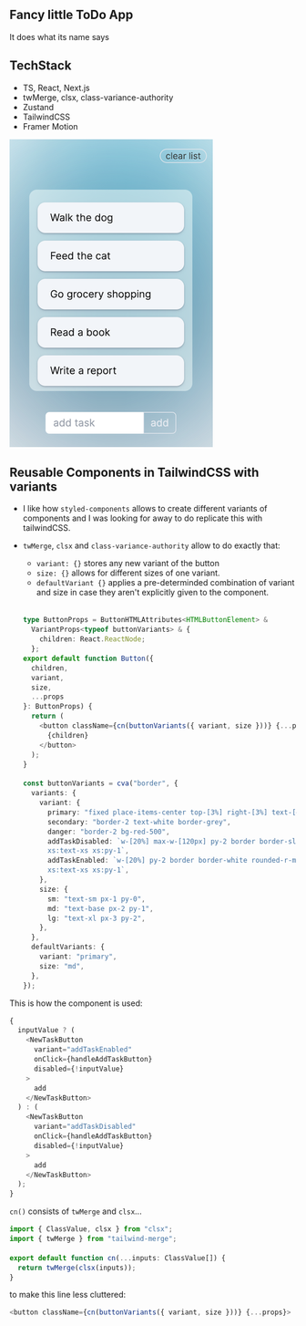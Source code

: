 ## Fancy little ToDo App

It does what its name says

## TechStack

- TS, React, Next.js
- twMerge, clsx, class-variance-authority
- Zustand
- TailwindCSS
- Framer Motion

![](./public//screen1.png)

## Reusable Components in TailwindCSS with variants

- I like how `styled-components` allows to create different variants of components and I was looking for away to do replicate this with tailwindCSS.
- `twMerge`, `clsx` and `class-variance-authority` allow to do exactly that:

  - `variant: {}` stores any new variant of the button
  - `size: {}` allows for different sizes of one variant.
  - `defaultVariant {}` applies a pre-determinded combination of variant and size in case they aren't explicitly given to the component. <br/><br/>

  ```typescript
  type ButtonProps = ButtonHTMLAttributes<HTMLButtonElement> &
    VariantProps<typeof buttonVariants> & {
      children: React.ReactNode;
    };
  export default function Button({
    children,
    variant,
    size,
    ...props
  }: ButtonProps) {
    return (
      <button className={cn(buttonVariants({ variant, size }))} {...props}>
        {children}
      </button>
    );
  }

  const buttonVariants = cva("border", {
    variants: {
      variant: {
        primary: "fixed place-items-center top-[3%] right-[3%] text-[#3b4749] ",
        secondary: "border-2 text-white border-grey",
        danger: "border-2 bg-red-500",
        addTaskDisabled: `w-[20%] max-w-[120px] py-2 border border-slate-200 rounded-r-md text-slate-200
        xs:text-xs xs:py-1`,
        addTaskEnabled: `w-[20%] py-2 border border-white rounded-r-md text-white
        xs:text-xs xs:py-1`,
      },
      size: {
        sm: "text-sm px-1 py-0",
        md: "text-base px-2 py-1",
        lg: "text-xl px-3 py-2",
      },
    },
    defaultVariants: {
      variant: "primary",
      size: "md",
    },
  });
  ```

This is how the component is used:

```typescript
{
  inputValue ? (
    <NewTaskButton
      variant="addTaskEnabled"
      onClick={handleAddTaskButton}
      disabled={!inputValue}
    >
      add
    </NewTaskButton>
  ) : (
    <NewTaskButton
      variant="addTaskDisabled"
      onClick={handleAddTaskButton}
      disabled={!inputValue}
    >
      add
    </NewTaskButton>
  );
}
```

`cn()` consists of `twMerge` and `clsx`...

```typescript
import { ClassValue, clsx } from "clsx";
import { twMerge } from "tailwind-merge";

export default function cn(...inputs: ClassValue[]) {
  return twMerge(clsx(inputs));
}
```

to make this line less cluttered:

```typescript
<button className={cn(buttonVariants({ variant, size }))} {...props}>
```
